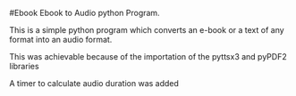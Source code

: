 #Ebook
Ebook to Audio python Program.

This is a simple python program which converts an e-book or a text of any format into an audio format. 

This was achievable because of the importation of the pyttsx3 and pyPDF2 libraries

A timer to calculate audio duration was added
